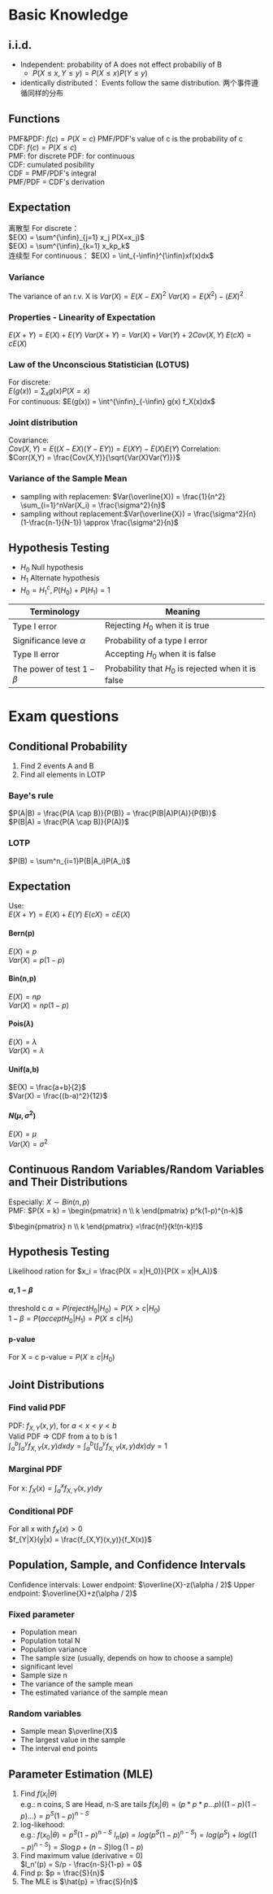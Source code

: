 # Basic Knowledge
## i.i.d.
+ Independent: probability of A does not effect probabiliy of B
  + $P(X\leq x,Y\leq y)=P(X\leq x)P(Y\leq y)$ 
+  identically distributed： Events follow the same distribution. 两个事件遵循同样的分布

## Functions
PMF&PDF: $f(c) = P(X = c)$ PMF/PDF's value of c is the probability of c  
CDF: $f(c) = P(X \leq c)$  
PMF: for discrete
PDF: for continuous   
CDF: cumulated posibility  
CDF = PMF/PDF's integral  
PMF/PDF = CDF's derivation  

## Expectation
离散型 For discrete：  
$E(X) = \sum^{\infin}_{j=1} x_j P(X=x_j)$  
$E(X) = \sum^{\infin}_{k=1} x_kp_k$  
连续型 For continuous： 
$E(X) = \int_{-\infin}^{\infin}xf(x)dx$  
### Variance
The variance of an r.v. X is
$Var(X) = E(X - EX)^2$
$Var(X) = E(X^2)-(EX)^2$
### Properties - Linearity of Expectation
$E(X + Y) = E(X) + E(Y)$
$Var(X+Y) = Var(X) + Var(Y) + 2Cov(X,Y)$
$E(cX) = cE(X)$
### Law of the Unconscious Statistician (LOTUS)
For discrete:  
$E(g(x)) = \sum_{x} g(x) P(X=x)$  
For continuous:
$E(g(x)) = \int^{\infin}_{-\infin} g(x) f_X(x)dx$
### Joint distribution
Covariance:  
$Cov(X,Y) = E((X-EX)(Y-EY)) = E(XY) - E(X)E(Y)$
Correlation:  
$Corr(X,Y) = \frac{Cov(X,Y)}{\sqrt{Var(X)Var(Y)}}$
### Variance of the Sample Mean
+ sampling with replacemen: $Var(\overline{X}) = \frac{1}{n^2} \sum_{i=1}^nVar(X_i) = \frac{\sigma^2}{n}$
+ sampling without replacement:$Var(\overline{X}) = \frac{\sigma^2}{n}(1-\frac{n-1}{N-1}) \approx \frac{\sigma^2}{n}$ 

## Hypothesis Testing
+ $H_0$ Null hypothesis
+ $H_1$ Alternate hypothesis
+ $H_0 = H_1^c, P(H_0) + P(H_1) = 1$

|Terminology|Meaning|
|---|---|
Type I error|Rejecting $H_0$ when it is true
Significance leve $\alpha$|Probability of a type I error
Type II error|Accepting $H_0$ when it is false
The power of test $1-\beta$|Probability that $H_0$ is rejected when it is false

# Exam questions
## Conditional Probability
1. Find 2 events A and B
2. Find all elements in LOTP
### Baye's rule
$P(A|B) = \frac{P(A \cap B)}{P(B)} = \frac{P(B|A)P(A)}{P(B)}$  
$P(B|A) = \frac{P(A \cap B)}{P(A)}$  
### LOTP
$P(B) = \sum^n_{i=1}P(B|A_i)P(A_i)$  

## Expectation
Use:  
$E(X + Y) = E(X) + E(Y)$
$E(cX) = cE(X)$
#### Bern(p)
$E(X) = p$  
$Var(X) = p(1-p)$  
#### Bin(n,p)
$E(X) = np$   
$Var(X) = np(1-p)$  
#### Pois($\lambda$)
$E(X) = \lambda$   
$Var(X) = \lambda$  
#### Unif(a,b)
$E(X) = \frac{a+b}{2}$  
$Var(X) = \frac{(b-a)^2}{12}$  
#### $N(\mu, \sigma^2)$
$E(X) = \mu$  
$Var(X) = \sigma^2$  

## Continuous Random Variables/Random Variables and Their Distributions
Especially:
$X \sim Bin(n,p)$  
PMF: $P(X = k) = \begin{pmatrix} n \\ k \end{pmatrix} p^k(1-p)^{n-k}$  

$\begin{pmatrix} n \\ k \end{pmatrix} =\frac{n!}{k!(n-k)!}$

## Hypothesis Testing
Likelihood ration for $x_i =  \frac{P(X = x|H_0)}{P(X = x|H_A)}$  

#### $\alpha, 1-\beta$
threshold c
$\alpha = P(reject H_0|H_0) = P(X > c | H_0)$   
$1 - \beta = P(accept H_0|H_1) = P(X \leq c| H_1)$  
#### p-value
For X = c
p-value = $P(X \geq c|H_0)$

## Joint Distributions
### Find valid PDF
PDF: $f_{X,Y}(x,y)$, for $a < x < y < b$  
Valid PDF => CDF from a to b is 1  
$\int_a^b \int_a^y f_{X,Y}(x,y)dxdy = \int_a^b (\int_a^y f_{X,Y}(x,y)dx)dy = 1$
### Marginal PDF 
For x:
$f_X(x) = \int_a^xf_{X,Y}(x,y)dy$
### Conditional PDF
For all x with $f_X(x) >0$  
$f_{Y|X}(y|x) = \frac{f_{X,Y}(x,y)}{f_X(x)}$

## Population, Sample, and Confidence Intervals
Confidence intervals: Lower endpoint: $\overline{X}-z(\alpha / 2)$ Upper endpoint: $\overline{X}+z(\alpha / 2)$  

### Fixed parameter
+ Population mean
+ Population total N
+ Population variance
+ The sample size (usually, depends on how to choose a sample)
+ significant level
+ Sample size n
+ The variance of the sample mean
+ The estimated variance of the sample mean

### Random variables
+ Sample mean $\overline{X}$
+ The largest value in the sample
+ The interval end points 

## Parameter Estimation (MLE)
1. Find $f(x_i|\theta)$  
   e.g.: n coins, S are Head, n-S are tails
   $f(x_i|\theta) = (p*p*p...p)((1-p)(1-p)...) = p^S(1-p)^{n-S}$
2. log-likehood:  
   e.g.: $f(x_0|\theta) = p^S(1-p)^{n-S}$
   $l_n(p) = log(p^S(1-p)^{n-S}) = log(p^S) + log((1-p)^{n-S}) = S\log{p} + (n-S)\log {(1-p)}$
3. Find maximum value (derivative = 0)  
   $l_n'(p) = S/p - \frac{n-S}{1-p} = 0$
4. Find p:
   $p = \frac{S}{n}$
5. The MLE is $\hat{p} = \frac{S}{n}$

